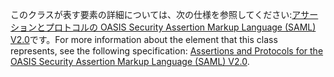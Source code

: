 <span data-ttu-id="0fd4e-101">このクラスが表す要素の詳細については、次の仕様を参照してください:[アサーションとプロトコルの OASIS Security Assertion Markup Language (SAML) V2.0](http://docs.oasis-open.org/security/saml/v2.0/saml-core-2.0-os.pdf)です。</span><span class="sxs-lookup"><span data-stu-id="0fd4e-101">For more information about the element that this class represents, see the following specification: [Assertions and Protocols for the OASIS Security Assertion Markup Language (SAML) V2.0](http://docs.oasis-open.org/security/saml/v2.0/saml-core-2.0-os.pdf).</span></span>
